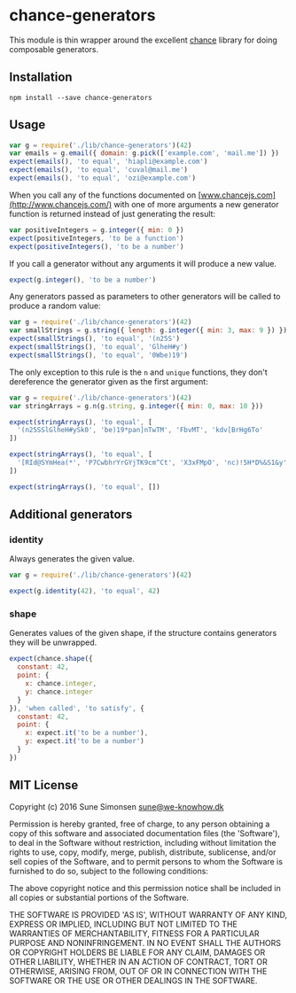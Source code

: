# chance-generators

This module is thin wrapper around the excellent [chance](http://chancejs.com/)
library for doing composable generators.

## Installation

```
npm install --save chance-generators
```

## Usage

```js
var g = require('./lib/chance-generators')(42)
var emails = g.email({ domain: g.pick(['example.com', 'mail.me']) })
expect(emails(), 'to equal', 'hiapli@example.com')
expect(emails(), 'to equal', 'cuval@mail.me')
expect(emails(), 'to equal', 'ozi@example.com')
```

When you call any of the functions documented on
[www.chancejs.com](http://www.chancejs.com/)
with one of more arguments a new generator function is returned instead of just
generating the result:

```js
var positiveIntegers = g.integer({ min: 0 })
expect(positiveIntegers, 'to be a function')
expect(positiveIntegers(), 'to be a number')
```

If you call a generator without any arguments it will produce a new value.

```js
expect(g.integer(), 'to be a number')
```

Any generators passed as parameters to other generators will be called to
produce a random value:

```js
var g = require('./lib/chance-generators')(42)
var smallStrings = g.string({ length: g.integer({ min: 3, max: 9 }) })
expect(smallStrings(), 'to equal', '(n25S')
expect(smallStrings(), 'to equal', 'GlheH#y')
expect(smallStrings(), 'to equal', '0Wbe)19')
```

The only exception to this rule is the `n` and `unique` functions, they don't
dereference the generator given as the first argument:

```js
var g = require('./lib/chance-generators')(42)
var stringArrays = g.n(g.string, g.integer({ min: 0, max: 10 }))

expect(stringArrays(), 'to equal', [
  '(n25SSlGlheH#ySk0', 'be)19*pan]nTwTM', 'FbvMT', 'kdv[BrHg6To'
])

expect(stringArrays(), 'to equal', [
  '[RId@SYmHea(*', 'P7CwbhrYrGYjTK9cm^Ct', 'X3xFMpO', 'nc)!5H*D%&S1&y'
])

expect(stringArrays(), 'to equal', [])
```

## Additional generators

### identity

Always generates the given value.

```js
var g = require('./lib/chance-generators')(42)

expect(g.identity(42), 'to equal', 42)
```

### shape

Generates values of the given shape, if the structure contains generators they
will be unwrapped.

```js
expect(chance.shape({
  constant: 42,
  point: {
    x: chance.integer,
    y: chance.integer
  }
}), 'when called', 'to satisfy', {
  constant: 42,
  point: {
    x: expect.it('to be a number'),
    y: expect.it('to be a number')
  }
})
```

## MIT License

Copyright (c) 2016 Sune Simonsen <sune@we-knowhow.dk>

Permission is hereby granted, free of charge, to any person obtaining
a copy of this software and associated documentation files (the
'Software'), to deal in the Software without restriction, including
without limitation the rights to use, copy, modify, merge, publish,
distribute, sublicense, and/or sell copies of the Software, and to
permit persons to whom the Software is furnished to do so, subject to
the following conditions:

The above copyright notice and this permission notice shall be
included in all copies or substantial portions of the Software.

THE SOFTWARE IS PROVIDED 'AS IS', WITHOUT WARRANTY OF ANY KIND,
EXPRESS OR IMPLIED, INCLUDING BUT NOT LIMITED TO THE WARRANTIES OF
MERCHANTABILITY, FITNESS FOR A PARTICULAR PURPOSE AND
NONINFRINGEMENT. IN NO EVENT SHALL THE AUTHORS OR COPYRIGHT HOLDERS BE
LIABLE FOR ANY CLAIM, DAMAGES OR OTHER LIABILITY, WHETHER IN AN ACTION
OF CONTRACT, TORT OR OTHERWISE, ARISING FROM, OUT OF OR IN CONNECTION
WITH THE SOFTWARE OR THE USE OR OTHER DEALINGS IN THE SOFTWARE.
